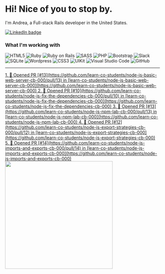 # Hi! Nice of you to stop by.

I'm Andrea, a Full-stack Rails developer in the United States.

<a href="https://linkedin.com/in/andrea-jasper" target="blank"><img align="center" src="https://img.shields.io/badge/LinkedIn-0077B5?style=for-the-badge&logo=linkedin&logoColor=white" alt="LinkedIn badge" /></a>

### What I'm working with
<img alt="HTML5" src="https://img.shields.io/badge/-HTML5-E34F26?style=flat-square&logo=html5&logoColor=white" /> <img alt="Ruby" src="https://img.shields.io/badge/-RUBY-CC342D?style=flat-square&logo=ruby&logoColor=white" />  <img alt="Ruby on Rails" src="https://img.shields.io/badge/-RUBY_ON_RAILS-CC0000?style=flat-square&logo=ruby-on-rails&logoColor=white" /> <img alt="SASS" src="https://img.shields.io/badge/-SASS-CC6699?style=flat-square&logo=sass&logoColor=white" /> <img alt="PHP" src="https://img.shields.io/badge/-PHP-777BB4?style=flat-square&logo=php&logoColor=white" /> <img alt="Bootstrap" src="https://img.shields.io/badge/-BOOTSTRAP-7952B3?style=flat-square&logo=bootstrap&logoColor=white" /> <img alt="Slack" src="https://img.shields.io/badge/-SLACK-4A154B?style=flat-square&logo=slack&logoColor=white" /> <img alt="SQLite" src="https://img.shields.io/badge/-SQLITE-003B57?style=flat-square&logo=sqlite&logoColor=white" /> <img alt="Wordpress" src="https://img.shields.io/badge/-WORDPRESS-21759B?style=flat-square&logo=wordpress&logoColor=white" /> <img alt="CSS3" src="https://img.shields.io/badge/-CSS3-1572B6?style=flat-square&logo=css3&logoColor=white" /> <img alt="UIKit" src="https://img.shields.io/badge/-UIKIT-2396F3?style=flat-square&logo=uikit&logoColor=white" />
<img alt="Visual Studio Code" src="https://img.shields.io/badge/-VISUAL_STUDIO_CODE-2396F3?style=flat-square&logo=visual-studio-code&logoColor=white" /> <img alt="GitHub" src="https://img.shields.io/badge/-GITHUB-181717?style=flat-square&logo=github&logoColor=white" />

---

<p align=left>
  <a href="https://github.com/andreajasper/github-readme-stats" title="Go to Source">
    <!--START_SECTION:activity-->
1. 💪 Opened PR [#13](https://github.com/learn-co-students/node-js-basic-web-server-cb-000/pull/13) in [learn-co-students/node-js-basic-web-server-cb-000](https://github.com/learn-co-students/node-js-basic-web-server-cb-000)
2. 💪 Opened PR [#10](https://github.com/learn-co-students/node-js-fix-the-dependencies-cb-000/pull/10) in [learn-co-students/node-js-fix-the-dependencies-cb-000](https://github.com/learn-co-students/node-js-fix-the-dependencies-cb-000)
3. 💪 Opened PR [#13](https://github.com/learn-co-students/node-js-npm-lab-cb-000/pull/13) in [learn-co-students/node-js-npm-lab-cb-000](https://github.com/learn-co-students/node-js-npm-lab-cb-000)
4. 💪 Opened PR [#12](https://github.com/learn-co-students/node-js-export-strategies-cb-000/pull/12) in [learn-co-students/node-js-export-strategies-cb-000](https://github.com/learn-co-students/node-js-export-strategies-cb-000)
5. 💪 Opened PR [#14](https://github.com/learn-co-students/node-js-imports-and-exports-cb-000/pull/14) in [learn-co-students/node-js-imports-and-exports-cb-000](https://github.com/learn-co-students/node-js-imports-and-exports-cb-000)
<!--END_SECTION:activity-->
    <img width="350" align="center" src="https://github-readme-stats.vercel.app/api?username=andreajasper&show_icons=true&theme=vision-friendly-dark">
  </a>
</p>
